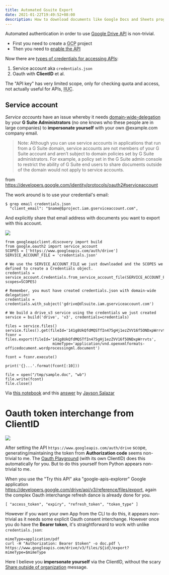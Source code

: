 ```yaml
---
title: Automated Gsuite Export
date: 2021-01-22T19:49:52+08:00
description: How to download documents like Google Docs and Sheets programmatically
---
```


Automated authentication in order to use [Google Drive API](https://developers.google.com/drive/api/v3/enable-drive-api) is non-trivial.

* First you need to create a <abbr title="Google Cloud Project">GCP</abbr> project
* Then you need to [enable the API](https://developers.google.com/drive/api/v3/enable-drive-api)

Now there are [types of credentials for accessing APIs](https://console.cloud.google.com/apis/credentials):

1. Service account aka `credentials.json`
2. Oauth with **ClientID** et al.

The "API key" has very limited scope, only for checking quota and access, not actually useful for APIs, <abbr title="If I Understand Correctly">IIUC</abbr>.

## Service account

_Service accounts_ have an issue whereby it needs
   [domain-wide-delegation](https://admin.google.com/ac/owl/domainwidedelegation)
   by your **G Suite Administrators** (no one knows who these people are in large
   companies) to **impersonate yourself** with your own @example.com company email.


> Note: Although you can use service accounts in applications that run from
a G Suite domain, service accounts are not members of your G Suite account
and aren’t subject to domain policies set by G Suite administrators. For
example, a policy set in the G Suite admin console to restrict the ability
of G Suite end users to share documents outside of the domain would not
apply to service accounts.

from <https://developers.google.com/identity/protocols/oauth2#serviceaccount>


The work around is to use your credential's email:

	$ grep email credentials.json
	  "client_email": "$name@$project.iam.gserviceaccount.com",

And explicitly share that email address with documents you want to export with this account.

<img src="https://s.natalian.org/2021-01-22/signup.png">


	from googleapiclient.discovery import build
	from google.oauth2 import service_account
	SCOPES = ['https://www.googleapis.com/auth/drive']
	SERVICE_ACCOUNT_FILE = 'credentials.json'

	# We use the SERVICE_ACCOUNT_FILE we just downloaded and the SCOPES we defined to create a Credentials object.
	credentials = service_account.Credentials.from_service_account_file(SERVICE_ACCOUNT_FILE, scopes=SCOPES)

	# Remember, you must have created credentials.json with domain-wide delegation!
	credentials = credentials.with_subject('gdrive@dlsuite.iam.gserviceaccount.com')

	# We build a drive_v3 service using the credentials we just created
	service = build('drive', 'v3', credentials=credentials)

	files = service.files()
	service.files().get(fileId='141g8UkQfdMQSTfIn475gHj1ezZVV16f5ONDxpWrrvts').execute()
	fconr = files.export(fileId='141g8UkQfdMQSTfIn475gHj1ezZVV16f5ONDxpWrrvts',
						 mimeType='application/vnd.openxmlformats-officedocument.wordprocessingml.document')

	fcont = fconr.execute()

	print('{}...'.format(fcont[:10]))

	file = open("/tmp/sample.doc", "wb")
	file.write(fcont)
	file.close()

Via [this notebook](https://github.com/jdsalaro/snippets/blob/main/google_drive_api/stackoverflow-65820541-how-to-download-g-suite-docs-sheets-to-pdf-xls-programatically.ipynb) and this [answer](https://stackoverflow.com/a/65821840/4534) by [Jayson Salazar](https://jdsalaro.com/)


# Oauth token interchange from ClientID

<img src="https://s.natalian.org/2021-01-22/token.png">

After setting the API `https://www.googleapis.com/auth/drive` scope, generating/maintaining the token from **Authorization code** seems non-trivial to me. The [Oauth Playground](https://developers.google.com/oauthplayground/?scope=https://www.googleapis.com/auth/drive) (with its own ClientID) does this automatically for you. But to do this yourself from Python appears non-trivial to me.

When you use the "Try this API" aka "google-apis-explorer" Google application
<https://developers.google.com/drive/api/v3/reference/files/export>, again the
complex Oauth interchange refresh dance is already done for you.

	[ "access_token", "expiry", "refresh_token", "token_type" ]

However if you want your own App from the CLI to do this, it appears
non-trivial as it needs some explicit Oauth consent interchange. However once
you do have the **Bearer token**, it's straightforward to work with unlike
`credentials.json`:

	mimeType=application/pdf
	curl -H "Authorization: Bearer $token" -o doc.pdf \
	https://www.googleapis.com/drive/v3/files/${id}/export?mimeType=$mimeType

Here I believe you **impersonate yourself** via the ClientID, without the scary [Share outside of organization](https://s.natalian.org/2021-01-22/org.png) message.
